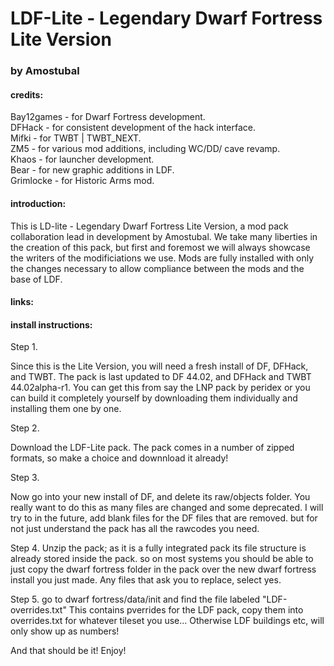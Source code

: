 # LDF-Lite - Legendary Dwarf Fortress Lite Version
### by Amostubal
#### credits:
Bay12games - for Dwarf Fortress development.  
DFHack - for consistent development of the hack interface.  
Mifki - for TWBT | TWBT_NEXT.  
ZM5 - for various mod additions, including WC/DD/ cave revamp.  
Khaos - for launcher development.  
Bear - for new graphic additions in LDF.  
Grimlocke - for Historic Arms mod.  

#### introduction:
This is LD-lite - Legendary Dwarf Fortress Lite Version, a mod pack collaboration lead in development by Amostubal.  We take many liberties in the creation of this pack, but first and foremost we will always showcase the writers of the modificiations we use.  Mods are fully installed with only the changes necessary to allow compliance between the mods and the base of LDF. <additional information to follow here>
  
#### links:


#### install instructions:

Step 1.

Since this is the Lite Version, you will need a fresh install of DF, DFHack, and TWBT.  The pack is last updated to DF 44.02, and DFHack and TWBT 44.02alpha-r1.  You can get this from say the LNP pack by peridex or you can build it completely yourself by downloading them individually and installing them one by one.



Step 2.

Download the LDF-Lite pack.  The pack comes in a number of zipped formats, so make a choice and downnload it already! 



Step 3.

Now go into your new install of DF, and delete its raw/objects folder. You really want to do this as many files are changed and some deprecated. I will try to in the future, add blank files for the DF files that are removed.  but for not just understand the pack has all the rawcodes you need.



Step 4.
Unzip the pack; as it is a fully integrated pack its file structure is already stored inside the pack.  so on most systems you should be able to just copy the dwarf fortress folder in the pack over the new dwarf fortress install you just made.  Any files that ask you to replace, select yes.



Step 5.
go to dwarf fortress/data/init and find the file labeled "LDF-overrides.txt"  This contains pverrides for the LDF pack, copy them into overrides.txt for whatever tileset you use...  Otherwise LDF buildings etc, will only show up as numbers!

And that should be it!  Enjoy!
